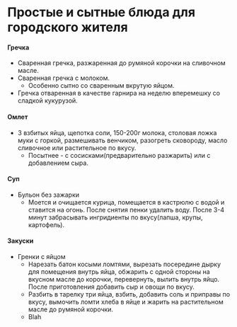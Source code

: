 Простые и сытные блюда для городского жителя
============================================

#### Гречка

+ Сваренная гречка, разжаренная до румяной корочки на сливочном масле.
+ Сваренная гречка с молоком.
    + Особенно сытно со сваренным вкрутую яйцом.
+ Гречка отваренная в качестве гарнира на неделю вперемешку со сладкой кукурузой.

#### Омлет 

+ 3 взбитых яйца, щепотка соли, 150-200г молока, столовая ложка муки с горкой, размешивать венчиком, разогреть сковороду, масло сливочное или растительное по вкусу.
    + Посытнее - с сосисками(предварительно разжарить) или с добавлением сыра.

#### Суп

+ Бульон без зажарки
    + Моется и очищается курица, помещается в кастрюлю с водой и ставится на огонь. После снятия пенки удалить воду. После 3-4 минут забрасывать ингридиенты по вкусу(лапша, крупы, картофель).

#### Закуски

+ Гренки с яйцом
    + Нарезать батон косыми ломтями, вырезать посередине дырку для помещения внутрь яйца, обжарить с одной стороны на вкусном масле до корочки, перевернуть, вылить внутрь яйцо. После приготовления добавить сыр и овощи по вкусу.
    + Разбить в тарелку три яйца, взбить, добавить соль и приправы по вкусу, вымочить ломти хлеба в яйце и жарить на растительном масле до румяной корочки.
    + Blah
